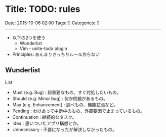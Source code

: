 # Title: TODO: rules

Date: 2015-10-06 02:00
Tags: []
Categories: []

---

- 以下の2つを使う
    - Wunderlist
    - Vim - unite-todo plugin
- Principles: あんまりきっちりルール作らない

## Wunderlist

List

- Must (e.g. Bug)         : 超重要なもの。すぐ対処したいもの。
- Should (e.g. Minor bug) : 何か問題があるもの。
- May (e.g. Enhancement)  : 調べもの、機能拡張など。
- Pending                 : わけあって中断中のもの、外部要因で止まっているもの。
- Continuation            : 継続的なタスク。
- Idea                    : 思いついたアプリ構想とか。
- Unnecessary             : 不要になったが解決しなかったもの。

